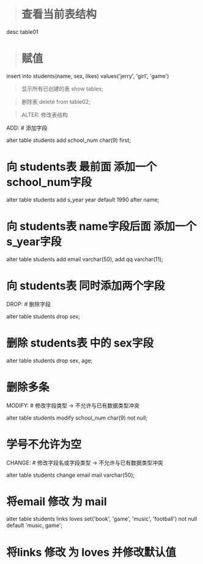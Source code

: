 > # 查看当前表结构
desc table01

> # 赋值
insert into students(name, sex, likes) values('jerry', 'girl', 'game')


> 显示所有已创建的表
show tables;

> 删除表
delete from table02;

> ALTER: 修改表结构

ADD: # 添加字段

alter table students add school_num char(9) first;
 # 向 students表 最前面 添加一个school_num字段

alter table students add s_year year default 1990 after name;
 # 向 students表 name字段后面 添加一个s_year字段

alter table students add email varchar(50), add qq varchar(11);
 # 向 students表 同时添加两个字段

DROP: # 删除字段

alter table students drop sex;
 # 删除 students表 中的 sex字段

alter table students drop sex, age;
 # 删除多条

MODIFY: # 修改字段类型 -> 不允许与已有数据类型冲突

alter table students modify school_num char(9) not null;
 # 学号不允许为空

CHANGE: # 修改字段名或字段类型 -> 不允许与已有数据类型冲突

alter table students change email mail varchar(50);
 # 将email 修改 为 mail

alter table students links loves set('book', 'game', 'music', 'football') not null default 'music, game';
 # 将links 修改 为 loves 并修改默认值























